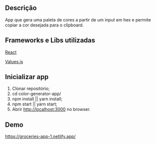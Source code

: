 ## Descrição

App que gera uma paleta de cores a partir de um input em hex e permite copiar a cor desejada para o clipboard.

## Frameworks e Libs utilizadas

[React](https://github.com/facebook/react/)

[Values.js](https://github.com/noeldelgado/Values.js/)

## Inicializar app

1) Clonar repositório;
2) cd color-generator-app/
3) npm install || yarn install;
4) npm start || yarn start;
5) Abrir [http://localhost:3000](http://localhost:3000) no browser.

## Demo

https://groceries-app-1.netlify.app/
